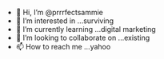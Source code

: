 - 👋 Hi, I’m @prrrfectsammie
- 👀 I’m interested in ...surviving
- 🌱 I’m currently learning ...digital marketing
- 💞️ I’m looking to collaborate on ...existing
- 📫 How to reach me ...yahoo

<!---
prrrfectsammie/prrrfectsammie is a ✨ special ✨ repository because its `README.md` (this file) appears on your GitHub profile.
You can click the Preview link to take a look at your changes.
--->
